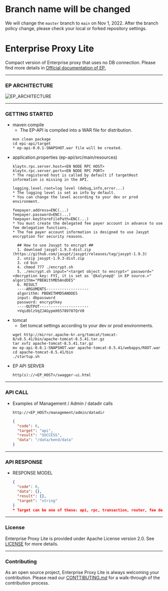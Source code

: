 # Branch name will be changed

We will change the `master` branch to `main` on Nov 1, 2022.
After the branch policy change, please check your local or forked repository settings.

# Enterprise Proxy Lite

Compact version of Enterprise proxy that uses no DB connection. Please find more details in [Official documentation of EP.](https://docs.klaytn.com/klaytn/enterprise_proxy)

---

### EP ARCHITECTURE
![EP_ARCHITECTURE](./img/EP.png)

---

### GETTING STARTED
- maven compile
  - The EP-API is compiled into a WAR file for distribution.
  ```shell
  mvn clean package
  cd epi-api/target
  * ep-api-0.0.1-SNAPSHOT.war file will be created.
  ```
- application.properties (ep-api/src/main/resources)
  ```shell
  klaytn.rpc.server.host=<EN NODE RPC HOST>
  klaytn.rpc.server.port=<EN NODE RPC PORT>
  * The registered host is called by default if targetHost information is missing in the API.
  ```
  ```shell
  logging.level.root=log level (debug,info,error...)
  * The logging level is set as info by default.
  * You can change the level according to your dev or prod environment.
  ```
  ```shell
  feepayer.address=ENC(...)
  feepayer.password=ENC(...)
  feepayer.keyStoreFilePath=ENC(...)
  * You must create the delegated fee payer account in advance to use fee delegation functions.
  * The fee payer account information is designed to use Jasypt encryption for security reasons.
  ```
  ```shell
    ## How to use Jasypt to encrypt ##
    1. download jasypt-1.9.3-dist.zip (https://github.com/jasypt/jasypt/releases/tag/jasypt-1.9.3)
    2. unzip jasypt-1.9.3-dist.zip
    3. cd bin
    4. chmod 777 ./encrypt.sh
    5. ./encrypt.sh input="<target object to encrypt>" password="<decryption key: FYI, it is set as '@kalynep@' in EP source.>" algorithm="PBEWithMD5AndDES"
    6. RESULT
    ----ARGUMENTS-------------------
    algorithm: PBEWITHMD5ANDDES
    input: dbpassword
    password: encryptkey
    ----OUTPUT----------------------
    +VqidblzVqZJAGypmX65789787QrV0
  ```
- tomcat
  - Set tomcat settings according to your dev or prod environments.
  ```shell
  wget http://mirror.apache-kr.org/tomcat/tomcat-8/v8.5.41/bin/apache-tomcat-8.5.41.tar.gz
  tar xvfz apache-tomcat-8.5.41.tar.gz
  mv ep-api-0.0.1-SNAPSHOT.war apache-tomcat-8.5.41/webapps/ROOT.war
  cd apache-tomcat-8.5.41/bin
  ./startup.sh
  ```
- EP API SERVER
  ```http
  http(s)://<EP_HOST>/swagger-ui.html

---

### API CALL
- Examples of Management / Admin / datadir calls
  ```http
  http://<EP_HOST>/management/admin/datadir
  ```
  ```json
  {
    "code": 0,
    "target": "api",
    "result": "SUCCESS",
    "data": "/data/kend/data"
  }
  ```
---

### API RESPONSE
- RESPONSE MODEL
  ```json
  {
    "code": 0,
    "data": {},
    "result": {},
    "target": "string"
  }
  * Target can be one of these: api, rpc, transaction, router, fee delegated.
  ```

---


### License

Enterprise Proxy Lite is provided under Apache License version 2.0. See [LICENSE](./LICENSE) for more details.

---


### Contributing

As an open source project, Enterprise Proxy Lite is always welcoming your contribution. Please read our [CONTTIBUTING.md](./CONTRIBUTING.md) for a walk-through of the contribution process.
